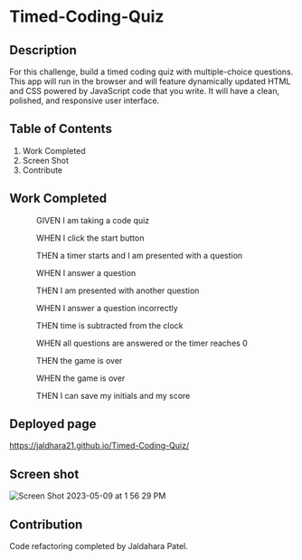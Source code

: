 # Timed-Coding-Quiz

## Description
For this challenge, build a timed coding quiz with multiple-choice questions. This app will run in the browser and will feature dynamically updated HTML and CSS powered by JavaScript code that you write. It will have a clean, polished, and responsive user interface.

## Table of Contents
<Ol>
  <li>Work Completed</li>
  <li>Screen Shot</li>
  <li>Contribute</li>
  </ol>

## Work Completed
<ul>
<ol>GIVEN I am taking a code quiz</ol>
<ol>WHEN I click the start button</ol>
<ol>THEN a timer starts and I am presented with a question</ol>
<ol>WHEN I answer a question</ol>
<ol>THEN I am presented with another question</ol>
<ol>WHEN I answer a question incorrectly</ol>
<ol>THEN time is subtracted from the clock</ol>
<ol>WHEN all questions are answered or the timer reaches 0</ol>
<ol>THEN the game is over</ol>
<ol>WHEN the game is over</ol>
<ol>THEN I can save my initials and my score</ol>
</ul>

## Deployed page
https://jaldhara21.github.io/Timed-Coding-Quiz/ 

## Screen shot
![Screen Shot 2023-05-09 at 1 56 29 PM](https://github.com/jaldhara21/Timed-Coding-Quiz/assets/129098874/f1c59291-a2fc-4ce8-8d74-825ea4373db5)


## Contribution 
Code refactoring completed by Jaldahara Patel.
